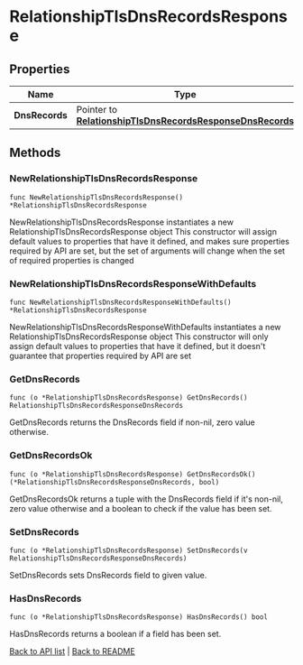 # RelationshipTlsDnsRecordsResponse

## Properties

Name | Type | Description | Notes
------------ | ------------- | ------------- | -------------
**DnsRecords** | Pointer to [**RelationshipTlsDnsRecordsResponseDnsRecords**](RelationshipTlsDnsRecordsResponseDnsRecords.md) |  | [optional] 

## Methods

### NewRelationshipTlsDnsRecordsResponse

`func NewRelationshipTlsDnsRecordsResponse() *RelationshipTlsDnsRecordsResponse`

NewRelationshipTlsDnsRecordsResponse instantiates a new RelationshipTlsDnsRecordsResponse object
This constructor will assign default values to properties that have it defined,
and makes sure properties required by API are set, but the set of arguments
will change when the set of required properties is changed

### NewRelationshipTlsDnsRecordsResponseWithDefaults

`func NewRelationshipTlsDnsRecordsResponseWithDefaults() *RelationshipTlsDnsRecordsResponse`

NewRelationshipTlsDnsRecordsResponseWithDefaults instantiates a new RelationshipTlsDnsRecordsResponse object
This constructor will only assign default values to properties that have it defined,
but it doesn't guarantee that properties required by API are set

### GetDnsRecords

`func (o *RelationshipTlsDnsRecordsResponse) GetDnsRecords() RelationshipTlsDnsRecordsResponseDnsRecords`

GetDnsRecords returns the DnsRecords field if non-nil, zero value otherwise.

### GetDnsRecordsOk

`func (o *RelationshipTlsDnsRecordsResponse) GetDnsRecordsOk() (*RelationshipTlsDnsRecordsResponseDnsRecords, bool)`

GetDnsRecordsOk returns a tuple with the DnsRecords field if it's non-nil, zero value otherwise
and a boolean to check if the value has been set.

### SetDnsRecords

`func (o *RelationshipTlsDnsRecordsResponse) SetDnsRecords(v RelationshipTlsDnsRecordsResponseDnsRecords)`

SetDnsRecords sets DnsRecords field to given value.

### HasDnsRecords

`func (o *RelationshipTlsDnsRecordsResponse) HasDnsRecords() bool`

HasDnsRecords returns a boolean if a field has been set.


[Back to API list](../README.md#documentation-for-api-endpoints) | [Back to README](../README.md)


